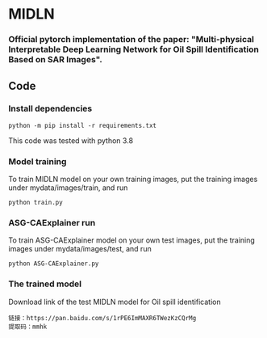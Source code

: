 

# MIDLN

### Official pytorch implementation of the paper: "Multi-physical Interpretable Deep Learning Network for Oil Spill Identification Based on SAR Images". 

## Code

### Install dependencies

```
python -m pip install -r requirements.txt
```

This code was tested with python 3.8 


###   Model training
To train MIDLN model on your own training images, put the training images under mydata/images/train, and run

```
python train.py
```
###  ASG-CAExplainer run
To train ASG-CAExplainer model on your own test images, put the training images under mydata/images/test, and run

```
python ASG-CAExplainer.py
```


### The trained model
Download link of the test MIDLN model for Oil spill identification

```
链接：https://pan.baidu.com/s/1rPE6ImMAXR6TWezKzCQrMg 
提取码：mmhk 


```
